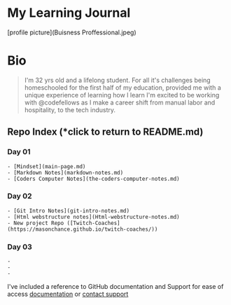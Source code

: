 # My Learning Journal

[profile picture](Buisness Proffessional.jpeg)

# Bio

>I'm 32 yrs old and a lifelong student. For all it's challenges being homeschooled for the first half of my education, provided me with a unique experience of learning how I learn
 I'm excited to be working with @codefellows as I make a career shift from manual labor and hospitality, to the tech industry. 


## Repo Index (*click to return to README.md)

### Day 01
    - [Mindset](main-page.md)
    - [Markdown Notes](markdown-notes.md)
    - [Coders Computer Notes](the-coders-computer-notes.md)

### Day 02
    - [Git Intro Notes](git-intro-notes.md)
    - [Html webstructure notes](Html-webstructure-notes.md)
    - New project Repo ([Twitch-Coaches](https://masonchance.github.io/twitch-coaches/))

### Day 03
    -
    -
    -

I've included a reference to GitHub documentation and Support for ease of access
[documentation](https://help.github.com/categories/github-pages-basics/) or [contact support](https://github.com/contact)